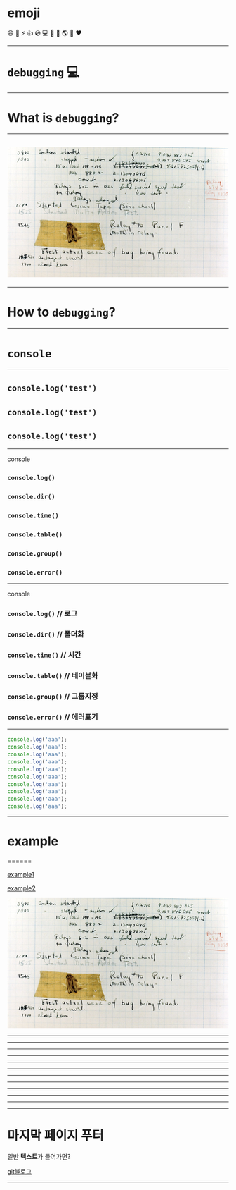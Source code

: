 <!-- $theme: gaia -->
<!-- template: invert -->
<!-- page_number: true -->

# emoji

:smile:
:mag_right:
:zap:
:thumbsup:
:cd:
:computer:
:page_facing_up:
:book:
:earth_americas:
:link:
:heart:

---

# `debugging` :computer:

---

# What is `debugging`?

---

## ![](images/bug.jpg)

---

# How to `debugging`?

---

# `console`

---

## `console.log('test')`
## `console.log('test')`
## `console.log('test')`

---

console
### `console.log()`
### `console.dir()`
### `console.time()`
### `console.table()`
### `console.group()`
### `console.error()`

---

console
### `console.log()` // 로그
### `console.dir()` // 폴더화
### `console.time()` // 시간
### `console.table()` // 테이블화
### `console.group()` // 그룹지정
### `console.error()` // 에러표기

---

```javascript
console.log('aaa');
console.log('aaa');
console.log('aaa');
console.log('aaa');
console.log('aaa');
console.log('aaa');
console.log('aaa');
console.log('aaa');
console.log('aaa');
console.log('aaa');
```

---
# example

======

[example1](https://gutmate.github.io/)

[example2](http://210.16.195.78:8040/converter/simulation-tool.do)

![bg](/images/bug.jpg)

---



---



---



---



---



---



---



---



---



---



---



---

# 마지막 페이지 푸터

일반 **텍스트**가 들어가면?

[git블로그](https://gutmate.github.io)

---
